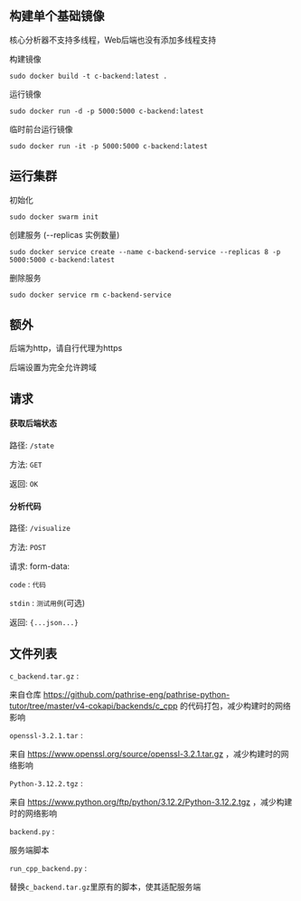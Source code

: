 ## 构建单个基础镜像

核心分析器不支持多线程，Web后端也没有添加多线程支持

构建镜像
```
sudo docker build -t c-backend:latest .
```

运行镜像
```
sudo docker run -d -p 5000:5000 c-backend:latest
```

临时前台运行镜像
```
sudo docker run -it -p 5000:5000 c-backend:latest
```

## 运行集群

初始化
```
sudo docker swarm init
```

创建服务 (--replicas 实例数量)
```
sudo docker service create --name c-backend-service --replicas 8 -p 5000:5000 c-backend:latest
```

删除服务
```
sudo docker service rm c-backend-service
```

## 额外

后端为http，请自行代理为https

后端设置为完全允许跨域

## 请求

#### 获取后端状态

路径: `/state`

方法: `GET`

返回: `OK`

#### 分析代码

路径: `/visualize`

方法: `POST`

请求: form-data: 

`code` : `代码`

`stdin` : `测试用例`(可选)

返回: `{...json...}`

## 文件列表

`c_backend.tar.gz` :

来自仓库 https://github.com/pathrise-eng/pathrise-python-tutor/tree/master/v4-cokapi/backends/c_cpp 的代码打包，减少构建时的网络影响

`openssl-3.2.1.tar` :

来自 https://www.openssl.org/source/openssl-3.2.1.tar.gz ，减少构建时的网络影响

`Python-3.12.2.tgz` :

来自 https://www.python.org/ftp/python/3.12.2/Python-3.12.2.tgz ，减少构建时的网络影响

`backend.py` :

服务端脚本

`run_cpp_backend.py` :

替换`c_backend.tar.gz`里原有的脚本，使其适配服务端